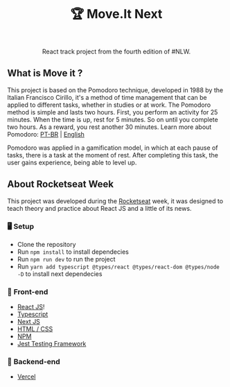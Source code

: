 <h1 align="center">🏆 Move.It Next</h1>
<br/>
<p align="center"> React track project from the fourth edition of #NLW. </p>

## **What is Move it ?**
This project is based on the Pomodoro technique, developed in 1988 by the Italian Francisco Cirillo, it's a method of time management that can be applied to different tasks, whether in studies or at work.
The Pomodoro method is simple and lasts two hours. First, you perform an activity for 25 minutes. When the time is up, rest for 5 minutes. So on until you complete two hours. As a reward, you rest another 30 minutes.
Learn more about Pomodoro: [PT-BR](https://pt.wikipedia.org/wiki/T%C3%A9cnica_pomodoro) | [English](https://en.wikipedia.org/wiki/Pomodoro_Technique)

Pomodoro was applied in a gamification model, in which at each pause of tasks, there is a task at the moment of rest. After completing this task, the user gains experience, being able to level up.


## **About Rocketseat Week**
This project was developed during the [Rocketseat](https://rocketseat.com.br/) week, it was designed to teach theory and practice about React JS and a little of its news.


### 🖥 Setup
- Clone the repository
- Run `npm install` to install dependecies
- Run `npm run dev` to run the project
- Run `yarn add typescript @types/react @types/react-dom @types/node -D` to install next dependecies 

### 🚧 **Front-end**
 - [React JS](https://pt-br.reactjs.org/)!
 - [Typescript](https://www.typescriptlang.org/)
 - [Next JS](https://nextjs.org/)
 - [HTML / CSS](https://www.w3schools.com/)
 - [NPM](https://www.npmjs.com/)
 - [Jest Testing Framework](https://jestjs.io/)

### 🚧 **Backend-end**
 - [Vercel](https://vercel.com/docs)